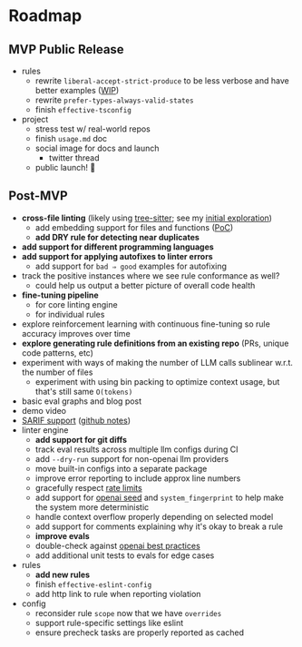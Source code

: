 # Roadmap

## MVP Public Release

- rules
  - rewrite `liberal-accept-strict-produce` to be less verbose and have better examples ([WIP](https://github.com/gptlint/gptlint/pull/14))
  - rewrite `prefer-types-always-valid-states`
  - finish `effective-tsconfig`
- project
  - stress test w/ real-world repos
  - finish `usage.md` doc
  - social image for docs and launch
    - twitter thread
  - public launch! 🚀

## Post-MVP

- **cross-file linting** (likely using [tree-sitter](https://tree-sitter.github.io/tree-sitter/); see my [initial exploration](https://twitter.com/transitive_bs/status/1776353458813112353))
  - add embedding support for files and functions ([PoC](https://github.com/gptlint/gptlint/pull/6))
  - **add DRY rule for detecting near duplicates**
- **add support for different programming languages**
- **add support for applying autofixes to linter errors**
  - add support for `bad ⇒ good` examples for autofixing
- track the positive instances where we see rule conformance as well?
  - could help us output a better picture of overall code health
- **fine-tuning pipeline**
  - for core linting engine
  - for individual rules
- explore reinforcement learning with continuous fine-tuning so rule accuracy improves over time
- **explore generating rule definitions from an existing repo** (PRs, unique code patterns, etc)
- experiment with ways of making the number of LLM calls sublinear w.r.t. the number of files
  - experiment with using bin packing to optimize context usage, but that's still same `O(tokens)`
- basic eval graphs and blog post
- demo video
- [SARIF support](https://sarifweb.azurewebsites.net/) ([github notes](https://docs.github.com/en/code-security/code-scanning/integrating-with-code-scanning/sarif-support-for-code-scanning))
- linter engine
  - **add support for git diffs**
  - track eval results across multiple llm configs during CI
  - add `--dry-run` support for non-openai llm providers
  - move built-in configs into a separate package
  - improve error reporting to include approx line numbers
  - gracefully respect [rate limits](https://platform.openai.com/account/limits)
  - add support for [openai seed](https://platform.openai.com/docs/api-reference/chat/create#chat-create-seed) and `system_fingerprint` to help make the system more deterministic
  - handle context overflow properly depending on selected model
  - add support for comments explaining why it's okay to break a rule
  - **improve evals**
  - double-check against [openai best practices](https://platform.openai.com/docs/guides/prompt-engineering)
  - add additional unit tests to evals for edge cases
- rules
  - **add new rules**
  - finish `effective-eslint-config`
  - add http link to rule when reporting violation
- config
  - reconsider rule `scope` now that we have `overrides`
  - support rule-specific settings like eslint
  - ensure precheck tasks are properly reported as cached
